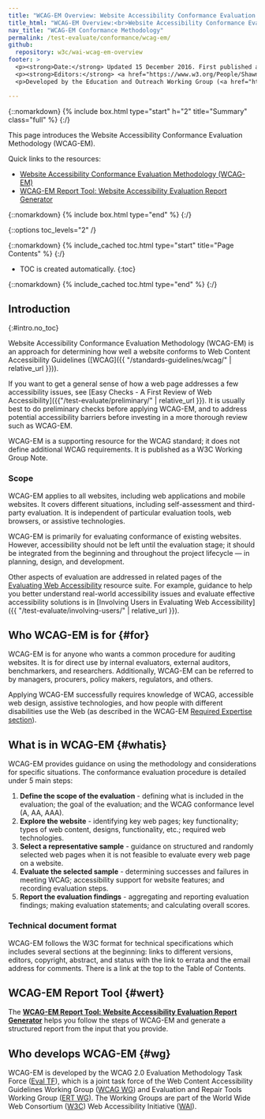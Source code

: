```yaml
---
title: "WCAG-EM Overview: Website Accessibility Conformance Evaluation Methodology"
title_html: "WCAG-EM Overview:<br>Website Accessibility Conformance Evaluation Methodology"
nav_title: "WCAG-EM Conformance Methodology"
permalink: /test-evaluate/conformance/wcag-em/
github:
  repository: w3c/wai-wcag-em-overview
footer: >
  <p><strong>Date:</strong> Updated 15 December 2016. First published as "Conformance Evaluation of Web Sites for Accessibility"  in September 2005.</p>
  <p><strong>Editors:</strong> <a href="https://www.w3.org/People/Shawn/">Shawn Lawton Henry</a> and <a href="https://www.w3.org/People/shadi/">Shadi Abou-Zahra</a>.</p>
  <p>Developed by the Education and Outreach Working Group (<a href="http://www.w3.org/WAI/EO/">EOWG</a>) and the WCAG 2.0 Evaluation Methodology Task Force (<a href="https://www.w3.org/WAI/ER/2011/eval/eval-tf">Eval TF</a>).</p>

---
```


{::nomarkdown}
{% include box.html type="start" h="2" title="Summary" class="full" %}
{:/}

This page introduces the Website Accessibility Conformance Evaluation Methodology (WCAG-EM).

Quick links to the resources:

-   [Website Accessibility Conformance Evaluation Methodology (WCAG-EM)](http://www.w3.org/TR/WCAG-EM/)
-   [WCAG-EM Report Tool: Website Accessibility Evaluation Report Generator](http://www.w3.org/WAI/eval/report-tool/#/)

{::nomarkdown}
{% include box.html type="end" %}
{:/}

{::options toc_levels="2" /}

{::nomarkdown}
{% include_cached toc.html type="start" title="Page Contents" %}
{:/}

-   TOC is created automatically.
{:toc}

{::nomarkdown}
{% include_cached toc.html type="end" %}
{:/}

Introduction
------------
{:#intro.no_toc}

Website Accessibility Conformance Evaluation Methodology (WCAG-EM) is an
approach for determining how well a website conforms to Web Content
Accessibility Guidelines ([WCAG]({{ "/standards-guidelines/wcag/" | relative_url }})).

If you want to get a general sense of how a web page addresses a few
accessibility issues, see [Easy Checks - A First Review of Web
Accessibility]({{"/test-evaluate/preliminary/" | relative_url }}). It is
usually best to do preliminary checks before applying WCAG-EM, and to
address potential accessibility barriers before investing in a more
thorough review such as WCAG-EM.

WCAG-EM is a supporting resource for the WCAG standard; it does not
define additional WCAG requirements. It is published as a W3C Working
Group Note.

### Scope

WCAG-EM applies to all websites, including web applications and mobile
websites. It covers different situations, including
self-assessment and third-party evaluation. It is independent of
particular evaluation tools, web browsers, or assistive technologies.

WCAG-EM is primarily for evaluating conformance of existing websites.
However, accessibility should not be left until the evaluation stage; it
should be integrated from the beginning and throughout the project
lifecycle — in planning, design, and development.

Other aspects of evaluation are addressed in related pages of the
[Evaluating Web Accessibility](http://www.w3.org/WAI/eval/Overview)
resource suite. For example, guidance to help you better understand
real-world accessibility issues and evaluate effective accessibility
solutions is in [Involving Users in Evaluating Web
Accessibility]({{ "/test-evaluate/involving-users/" | relative_url }}).

Who WCAG-EM is for {#for}
--------------------------

WCAG-EM is for anyone who wants a common procedure for auditing
websites. It is for direct use by internal evaluators, external
auditors, benchmarkers, and researchers. Additionally, WCAG-EM can be
referred to by managers, procurers, policy makers, regulators, and
others.

Applying WCAG-EM successfully requires knowledge of WCAG, accessible web
design, assistive technologies, and how people with different
disabilities use the Web (as described in the WCAG-EM [Required
Expertise section](http://www.w3.org/TR/WCAG-EM/#expertise)).

What is in WCAG-EM {#whatis}
-----------------------------

WCAG-EM provides guidance on using the methodology and considerations
for specific situations. The conformance evaluation procedure is
detailed under 5 main steps:

1.  **Define the scope of the evaluation** - defining what is included
    in the evaluation; the goal of the evaluation; and the WCAG
    conformance level (A, AA, AAA).
2.  **Explore the website** - identifying key web pages; key
    functionality; types of web content, designs, functionality, etc.;
    required web technologies.
3.  **Select a representative sample** - guidance on structured and
    randomly selected web pages when it is not feasible to evaluate
    every web page on a website.
4.  **Evaluate the selected sample** - determining successes and
    failures in meeting WCAG; accessibility support for website
    features; and recording evaluation steps.
5.  **Report the evaluation findings** - aggregating and reporting
    evaluation findings; making evaluation statements; and calculating
    overall scores.

### Technical document format

WCAG-EM follows the W3C format for technical specifications which
includes several sections at the beginning: links to different versions,
editors, copyright, abstract, and status with the link to errata and the
email address for comments. There is a link at the top to the Table of
Contents.

WCAG-EM Report Tool {#wert}
----------------------------

The [**WCAG-EM Report Tool: Website Accessibility Evaluation Report
Generator**](http://www.w3.org/WAI/eval/report-tool/#/) helps
you follow the steps of WCAG-EM and generate a structured report from
the input that you provide.

Who develops WCAG-EM {#wg}
---------------------------

WCAG-EM is developed by the WCAG 2.0 Evaluation Methodology Task Force
([Eval TF](http://www.w3.org/WAI/ER/2011/eval/eval-tf)), which is a
joint task force of the Web Content Accessibility Guidelines Working
Group ([WCAG WG](http://www.w3.org/WAI/GL/)) and Evaluation and Repair
Tools Working Group ([ERT WG](http://www.w3.org/WAI/ER/)). The Working
Groups are part of the World Wide Web Consortium
([W3C](http://www.w3.org/)) Web Accessibility Initiative
([WAI](http://www.w3.org/WAI/)).
